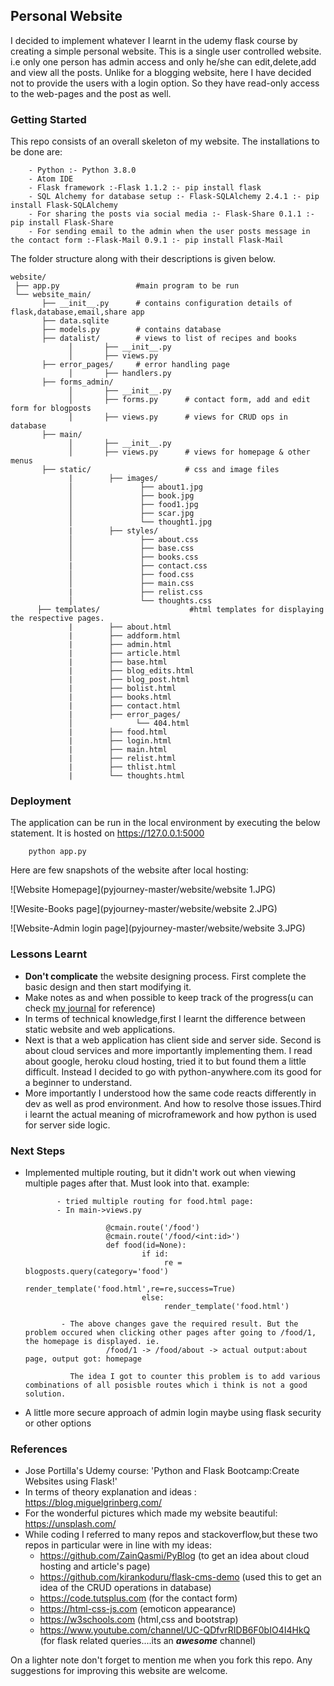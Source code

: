 ## Personal Website

I decided to implement whatever I learnt in the udemy flask course by creating a simple personal website. This is a single user controlled website. i.e only one person has admin access and only he/she can edit,delete,add and view all the posts. Unlike for a blogging website, here I have decided not to provide the users with a login option. So they have read-only access to the web-pages and the post as well. 

### Getting Started
This repo consists of an overall skeleton of my website.  The installations to be done are:

        - Python :- Python 3.8.0
        - Atom IDE 
        - Flask framework :-Flask 1.1.2 :- pip install flask 
        - SQL Alchemy for database setup :- Flask-SQLAlchemy 2.4.1 :- pip install Flask-SQLAlchemy
        - For sharing the posts via social media :- Flask-Share 0.1.1 :- pip install Flask-Share
        - For sending email to the admin when the user posts message in the contact form :-Flask-Mail 0.9.1 :- pip install Flask-Mail
 
 The folder structure along with their descriptions is given below.

    website/
     ├── app.py                 #main program to be run
     └── website_main/          
           ├── __init__.py      # contains configuration details of flask,database,email,share app
           ├── data.sqlite
           ├── models.py        # contains database
           ├── datalist/        # views to list of recipes and books
                 │       ├── __init__.py
                 │       ├── views.py
           ├── error_pages/     # error handling page
                 │       ├── handlers.py
           ├── forms_admin/     
                 │       ├── __init__.py
                 │       ├── forms.py      # contact form, add and edit form for blogposts
                 │       ├── views.py      # views for CRUD ops in database
           ├── main/
                 │       ├── __init__.py
                 │       ├── views.py      # views for homepage & other menus
           ├── static/                     # css and image files
                 |        ├── images/
                 │               ├── about1.jpg
                 │               ├── book.jpg
                 │               ├── food1.jpg
                 │               ├── scar.jpg
                 │               └── thought1.jpg
                 |        ├── styles/
                 │               ├── about.css
                 │               ├── base.css
                 │               ├── books.css
                 |               ├── contact.css
                 │               ├── food.css
                 │               ├── main.css
                 |               ├── relist.css
                 │               └── thoughts.css
          ├── templates/                    #html templates for displaying the respective pages.
                 |        ├── about.html
                 |        ├── addform.html
                 |        ├── admin.html
                 |        ├── article.html
                 |        ├── base.html
                 |        ├── blog_edits.html
                 |        ├── blog_post.html
                 |        ├── bolist.html
                 |        ├── books.html
                 |        ├── contact.html
                 |        ├── error_pages/
                 │              └── 404.html
                 |        ├── food.html
                 |        ├── login.html
                 |        ├── main.html
                 |        ├── relist.html
                 |        ├── thlist.html
                 |        └── thoughts.html

### Deployment 
The application can be run in the local environment by executing the below statement. It is hosted on https://127.0.0.1:5000

        python app.py

Here are few snapshots of the website after local hosting:

   ![Website Homepage](pyjourney-master/website/website 1.JPG)

   ![Wesite-Books page](pyjourney-master/website/website 2.JPG)

   ![Website-Admin login page](pyjourney-master/website/website 3.JPG)
   
### Lessons Learnt
* <b> Don't complicate</b> the website designing process. First complete the basic design and then start modifying it.
* Make notes as and when possible to keep track of the progress(u can check <a href="pyjourney-master/website/website_updates.md">my journal</a> for reference)
* In terms of technical knowledge,first I learnt the difference between static website and web applications.
* Next is that a web application has client side and server side. Second is about cloud services and more importantly implementing them. I read about google, heroku cloud hosting, tried it to but found them a little difficult. Instead I decided to go with python-anywhere.com its good for a beginner to understand. 
* More importantly I understood how the same code reacts differently in dev as well as prod environment. And how to resolve those issues.Third i learnt the actual meaning of microframework and how python is used for server side logic.
      
### Next Steps
* Implemented multiple routing, but it didn't work out when viewing multiple pages after that. Must look into that. 
        example: 
             
             - tried multiple routing for food.html page:
             - In main->views.py
             
                        @cmain.route('/food')
                        @cmain.route('/food/<int:id>')
                        def food(id=None):
                                if id:
                                     re = blogposts.query(category='food')
                                     render_template('food.html',re=re,success=True)
                                else:
                                     render_template('food.html')
                                     
              - The above changes gave the required result. But the problem occured when clicking other pages after going to /food/1,                   the homepage is displayed. ie.
                        /food/1 -> /food/about -> actual output:about page, output got: homepage
              
                The idea I got to counter this problem is to add various combinations of all posisble routes which i think is not a good                 solution. 
                
* A little more secure approach of admin login maybe using flask security or other options

### References

* Jose Portilla's Udemy course: 'Python and Flask Bootcamp:Create Websites using Flask!'
* In terms of theory explanation and ideas : https://blog.miguelgrinberg.com/ 
* For the wonderful pictures which made my website beautiful: https://unsplash.com/
* While coding I referred to many repos and stackoverflow,but these two repos in particular were in line with my ideas: 
     * https://github.com/ZainQasmi/PyBlog (to get an idea about cloud hosting and article's page)
     * https://github.com/kirankoduru/flask-cms-demo (used this to get an idea of the CRUD operations in database)
     * https://code.tutsplus.com (for the contact form)
     * https://html-css-js.com (emoticon appearance)
     * https://w3schools.com (html,css and bootstrap)
     * https://www.youtube.com/channel/UC-QDfvrRIDB6F0bIO4I4HkQ (for flask related queries....its an <b><i>awesome</b></i> channel)

On a lighter note don't forget to mention me when you fork this repo. Any suggestions for improving this website are welcome.
